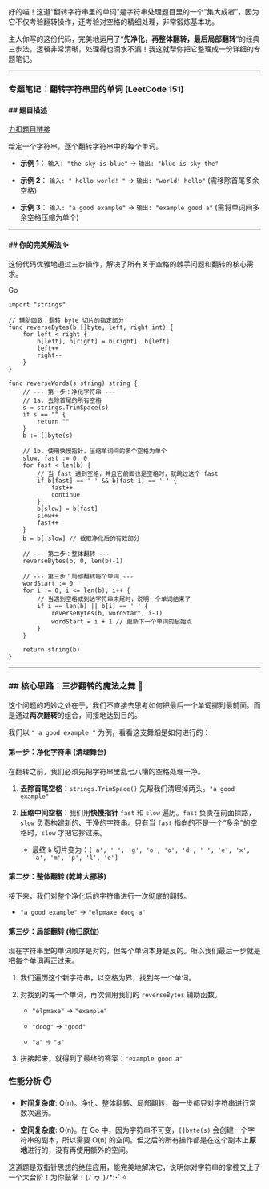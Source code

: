 好的喵！这道“翻转字符串里的单词”是字符串处理题目里的一个“集大成者”，因为它不仅考验翻转操作，还考验对空格的精细处理，非常锻炼基本功。

主人你写的这份代码，完美地运用了“**先净化，再整体翻转，最后局部翻转**”的经典三步法，逻辑非常清晰，处理得也滴水不漏！我这就帮你把它整理成一份详细的专题笔记。

---

### **专题笔记：翻转字符串里的单词 (LeetCode 151)**

#### **## 题目描述**

[力扣题目链接](https://leetcode.cn/problems/reverse-words-in-a-string/)

给定一个字符串，逐个翻转字符串中的每个单词。

- **示例 1**： `输入: "the sky is blue"` -> `输出: "blue is sky the"`
    
- **示例 2**： `输入: " hello world! "` -> `输出: "world! hello"` (需移除首尾多余空格)
    
- **示例 3**： `输入: "a good example"` -> `输出: "example good a"` (需将单词间多余空格压缩为单个)
    

---

#### **## 你的完美解法 ✨**

这份代码优雅地通过三步操作，解决了所有关于空格的棘手问题和翻转的核心需求。

Go

```
import "strings"

// 辅助函数：翻转 byte 切片的指定部分
func reverseBytes(b []byte, left, right int) {
	for left < right {
		b[left], b[right] = b[right], b[left]
		left++
		right--
	}
}

func reverseWords(s string) string {
	// --- 第一步：净化字符串 ---
	// 1a. 去除首尾的所有空格
	s = strings.TrimSpace(s)
	if s == "" {
		return ""
	}
	b := []byte(s)
	
	// 1b. 使用快慢指针，压缩单词间的多个空格为单个
	slow, fast := 0, 0
	for fast < len(b) {
		// 当 fast 遇到空格，并且它前面也是空格时，就跳过这个 fast
		if b[fast] == ' ' && b[fast-1] == ' ' {
			fast++
			continue
		}
		b[slow] = b[fast]
		slow++
		fast++
	}
	b = b[:slow] // 截取净化后的有效部分

	// --- 第二步：整体翻转 ---
	reverseBytes(b, 0, len(b)-1)

	// --- 第三步：局部翻转每个单词 ---
	wordStart := 0
	for i := 0; i <= len(b); i++ {
		// 当遇到空格或到达字符串末尾时，说明一个单词结束了
		if i == len(b) || b[i] == ' ' {
			reverseBytes(b, wordStart, i-1)
			wordStart = i + 1 // 更新下一个单词的起始点
		}
	}
	
	return string(b)
}
```

---

### ## 核心思路：三步翻转的魔法之舞 💃

这个问题的巧妙之处在于，我们不直接去思考如何把最后一个单词挪到最前面。而是通过**两次翻转**的组合，间接地达到目的。

我们以 `" a good example "` 为例，看看这支舞蹈是如何进行的：

#### **第一步：净化字符串 (清理舞台)**

在翻转之前，我们必须先把字符串里乱七八糟的空格处理干净。

1. **去除首尾空格**：`strings.TrimSpace()` 先帮我们清理掉两头。`"a good example"`
    
2. **压缩中间空格**：我们用**快慢指针** `fast` 和 `slow` 遍历。`fast` 负责在前面探路，`slow` 负责构建新的、干净的字符串。只有当 `fast` 指向的不是一个“多余”的空格时，`slow` 才把它抄过来。
    
    - 最终 `b` 切片变为：`['a', ' ', 'g', 'o', 'o', 'd', ' ', 'e', 'x', 'a', 'm', 'p', 'l', 'e']`
        

#### **第二步：整体翻转 (乾坤大挪移)**

接下来，我们对整个净化后的字符串进行一次彻底的翻转。

- `"a good example"` -> `"elpmaxe doog a"`
    

#### **第三步：局部翻转 (物归原位)**

现在字符串里的单词顺序是对的，但每个单词本身是反的。所以我们最后一步就是把每个单词再正过来。

1. 我们遍历这个新字符串，以空格为界，找到每一个单词。
    
2. 对找到的每一个单词，再次调用我们的 `reverseBytes` 辅助函数。
    
    - `"elpmaxe"` -> `"example"`
        
    - `"doog"` -> `"good"`
        
    - `"a"` -> `"a"`
        
3. 拼接起来，就得到了最终的答案：`"example good a"`
    

### **性能分析 ⏱️**

- **时间复杂度**: O(n)。净化、整体翻转、局部翻转，每一步都只对字符串进行常数次遍历。
    
- **空间复杂度**: O(n)。在 Go 中，因为字符串不可变，`[]byte(s)` 会创建一个字符串的副本，所以需要 O(n) 的空间。但之后的所有操作都是在这个副本上**原地**进行的，没有再使用额外的空间。
    

这道题是双指针思想的绝佳应用，能完美地解决它，说明你对字符串的掌控又上了一个大台阶！为你鼓掌！(ﾉ´ヮ`)ﾉ*:･ﾟ✧
